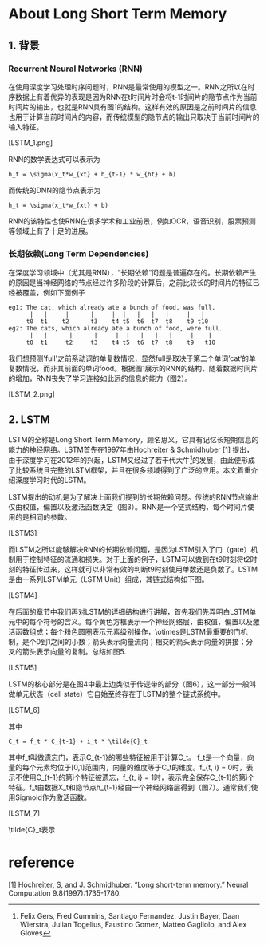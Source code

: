 # About Long Short Term Memory

## 1. 背景

### Recurrent Neural Networks \(RNN\)

在使用深度学习处理时序问题时，RNN是最常使用的模型之一。RNN之所以在时序数据上有着优异的表现是因为RNN在t时间片时会将t-1时间片的隐节点作为当前时间片的输出，也就是RNN具有图1的结构。这样有效的原因是之前时间片的信息也用于计算当前时间片的内容，而传统模型的隐节点的输出只取决于当前时间片的输入特征。

\[LSTM\_1.png\]

RNN的数学表达式可以表示为

```
h_t = \sigma(x_t*w_{xt} + h_{t-1} * w_{ht} + b)
```

而传统的DNN的隐节点表示为

```
h_t = \sigma(x_t*w_{xt} + b)
```

RNN的该特性也使RNN在很多学术和工业前景，例如OCR，语音识别，股票预测等领域上有了十足的进展。

### 长期依赖\(Long Term Dependencies\)

在深度学习领域中（尤其是RNN），“长期依赖“问题是普遍存在的。长期依赖产生的原因是当神经网络的节点经过许多阶段的计算后，之前比较长的时间片的特征已经被覆盖，例如下面例子

```
eg1: The cat, which already ate a bunch of food, was full.
      |   |     |      |     |  |   |   |   |     |   |
     t0  t1    t2      t3    t4 t5  t6  t7  t8    t9 t10
eg2: The cats, which already ate a bunch of food, were full.
      |   |      |      |     |  |   |   |   |     |    |
     t0  t1     t2     t3    t4 t5  t6  t7  t8    t9   t10
```

我们想预测'full'之前系动词的单复数情况，显然full是取决于第二个单词’cat‘的单复数情况，而非其前面的单词food。根据图1展示的RNN的结构，随着数据时间片的增加，RNN丧失了学习连接如此远的信息的能力（图2）。

\[LSTM\_2.png\]

## 2. LSTM

LSTM的全称是Long Short Term Memory，顾名思义，它具有记忆长短期信息的能力的神经网络。LSTM首先在1997年由Hochreiter & Schmidhuber \[1\] 提出，由于深度学习在2012年的兴起，LSTM又经过了若干代大牛[^1]的发展，由此便形成了比较系统且完整的LSTM框架，并且在很多领域得到了广泛的应用。本文着重介绍深度学习时代的LSTM。

LSTM提出的动机是为了解决上面我们提到的长期依赖问题。传统的RNN节点输出仅由权值，偏置以及激活函数决定（图3）。RNN是一个链式结构，每个时间片使用的是相同的参数。

\[LSTM3\]

而LSTM之所以能够解决RNN的长期依赖问题，是因为LSTM引入了门（gate）机制用于控制特征的流通和损失。对于上面的例子，LSTM可以做到在t9时刻将t2时刻的特征传过来，这样就可以非常有效的判断t9时刻使用单数还是负数了。LSTM是由一系列LSTM单元（LSTM Unit）组成，其链式结构如下图。

\[LSTM4\]

在后面的章节中我们再对LSTM的详细结构进行讲解，首先我们先弄明白LSTM单元中的每个符号的含义。每个黄色方框表示一个神经网络层，由权值，偏置以及激活函数组成；每个粉色圆圈表示元素级别操作，\otimes是LSTM最重要的门机制，是个0到1之间的小数；箭头表示向量流向；相交的箭头表示向量的拼接；分叉的箭头表示向量的复制。总结如图5.

\[LSTM5\]

LSTM的核心部分是在图4中最上边类似于传送带的部分（图6），这一部分一般叫做单元状态（cell state）它自始至终存在于LSTM的整个链式系统中。

\[LSTM\_6\]

其中

```
C_t = f_t * C_{t-1} + i_t * \tilde{C}_t
```

其中f\_t叫做遗忘门，表示C\_{t-1}的哪些特征被用于计算C\_t。 f\_t是一个向量，向量的每个元素均位于\[0,1\]范围内，向量的维度等于C\_t的维度。f\_{t, i} = 0时，表示不使用C\_{t-1}的第i个特征被遗忘，f\_{t, i} = 1时，表示完全保存C\_{t-1}的第i个特征。f\_t由数据X\_t和隐节点h\_{t-1}经由一个神经网络层得到（图7）。通常我们使用Sigmoid作为激活函数。

\[LSTM\_7\]

\tilde{C}\_t表示

# reference

\[1\] Hochreiter, S, and J. Schmidhuber. “Long short-term memory.” Neural Computation 9.8\(1997\):1735-1780.

[^1]: Felix Gers, Fred Cummins, Santiago Fernandez, Justin Bayer, Daan Wierstra, Julian Togelius, Faustino Gomez, Matteo Gagliolo, and Alex Gloves

